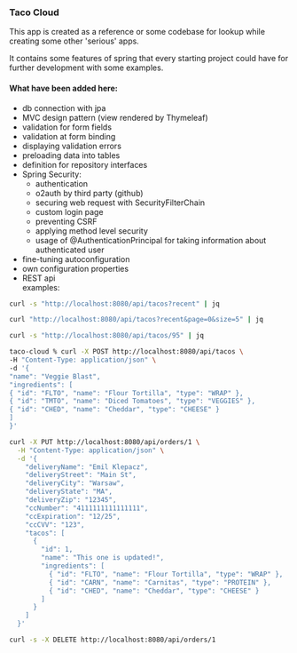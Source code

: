 ### Taco Cloud

This app is created as a reference or some codebase for lookup
while creating some other 'serious' apps.

It contains some features of spring that every starting project could
have for further development with some examples.

#### What have been added here:

* db connection with jpa
* MVC design pattern (view rendered by Thymeleaf)
* validation for form fields
* validation at form binding
* displaying validation errors
* preloading data into tables
* definition for repository interfaces
* Spring Security:
    * authentication
    * o2auth by third party (github)
    * securing web request with SecurityFilterChain
    * custom login page
    * preventing CSRF
    * applying method level security
    * usage of @AuthenticationPrincipal for taking information about authenticated user
* fine-tuning autoconfiguration
* own configuration properties
* REST api <br>
  examples:
```bash
curl -s "http://localhost:8080/api/tacos?recent" | jq
```

```bash
curl "http://localhost:8080/api/tacos?recent&page=0&size=5" | jq
``` 

```bash
curl -s "http://localhost:8080/api/tacos/95" | jq 
``` 

```bash
taco-cloud % curl -X POST http://localhost:8080/api/tacos \
-H "Content-Type: application/json" \
-d '{
"name": "Veggie Blast",
"ingredients": [
{ "id": "FLTO", "name": "Flour Tortilla", "type": "WRAP" },
{ "id": "TMTO", "name": "Diced Tomatoes", "type": "VEGGIES" },
{ "id": "CHED", "name": "Cheddar", "type": "CHEESE" }
]
}' 
 ``` 

```bash
curl -X PUT http://localhost:8080/api/orders/1 \
  -H "Content-Type: application/json" \
  -d '{
    "deliveryName": "Emil Klepacz",
    "deliveryStreet": "Main St",
    "deliveryCity": "Warsaw",
    "deliveryState": "MA",
    "deliveryZip": "12345",
    "ccNumber": "4111111111111111",
    "ccExpiration": "12/25",
    "ccCVV": "123",
    "tacos": [
      {
        "id": 1,
        "name": "This one is updated!",
        "ingredients": [
          { "id": "FLTO", "name": "Flour Tortilla", "type": "WRAP" },
          { "id": "CARN", "name": "Carnitas", "type": "PROTEIN" },
          { "id": "CHED", "name": "Cheddar", "type": "CHEESE" }
        ]
      }
    ]
  }'
```

```bash
curl -s -X DELETE http://localhost:8080/api/orders/1 
```
